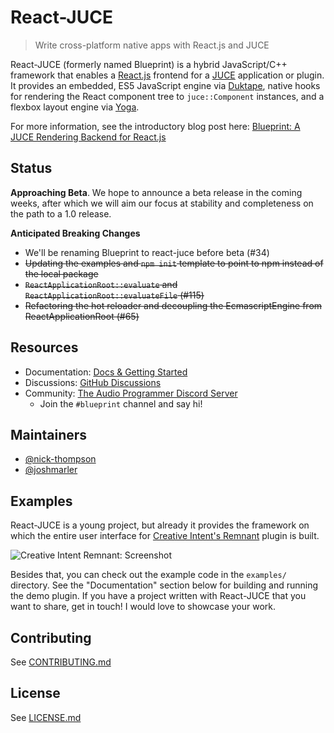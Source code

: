 # React-JUCE

> Write cross-platform native apps with React.js and JUCE

React-JUCE (formerly named Blueprint) is a hybrid JavaScript/C++ framework that enables a [React.js](https://reactjs.org/) frontend for a [JUCE](http://juce.com/) application or plugin. It provides an embedded, ES5 JavaScript engine via [Duktape](http://duktape.org/), native hooks for rendering the React component tree to `juce::Component` instances, and a flexbox layout engine via [Yoga](https://yogalayout.com/).

For more information, see the introductory blog post here: [Blueprint: A JUCE Rendering Backend for React.js](https://nickwritesablog.com/blueprint-a-juce-rendering-backend-for-react-js)

## Status

**Approaching Beta**. We hope to announce a beta release in the coming weeks, after which we will aim our focus at stability and completeness on the path
to a 1.0 release.

**Anticipated Breaking Changes**

- We'll be renaming Blueprint to react-juce before beta (#34)
- ~~Updating the examples and `npm init` template to point to npm instead of the local package~~
- ~~`ReactApplicationRoot::evaluate` and `ReactApplicationRoot::evaluateFile` (#115)~~
- ~~Refactoring the hot reloader and decoupling the EcmascriptEngine from ReactApplicationRoot (#65)~~

## Resources

- Documentation: [Docs & Getting Started](https://docs.react-juce.dev)
- Discussions: [GitHub Discussions](https://github.com/nick-thompson/blueprint/discussions)
- Community: [The Audio Programmer Discord Server](https://discord.gg/3H4wwVf49v)
  - Join the `#blueprint` channel and say hi!

## Maintainers

- [@nick-thompson](https://github.com/nick-thompson)
- [@joshmarler](https://github.com/JoshMarler)

## Examples

React-JUCE is a young project, but already it provides the framework on which the entire user interface for [Creative Intent's Remnant](https://www.creativeintent.co/product/remnant) plugin is built.

![Creative Intent Remnant: Screenshot](https://github.com/nick-thompson/blueprint/blob/master/RemnantScreenShot.jpg)

Besides that, you can check out the example code in the `examples/` directory. See the "Documentation" section
below for building and running the demo plugin. If you have a project written with React-JUCE that you want to share, get in touch! I would
love to showcase your work.

## Contributing

See [CONTRIBUTING.md](https://github.com/nick-thompson/blueprint/blob/master/CONTRIBUTING.md)

## License

See [LICENSE.md](https://github.com/nick-thompson/blueprint/blob/master/LICENSE.md)
